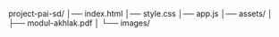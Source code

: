 project-pai-sd/
│── index.html
│── style.css
│── app.js
│── assets/
│     ├── modul-akhlak.pdf
│     └── images/
